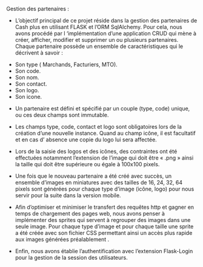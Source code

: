 Gestion des partenaires : 
 
- L’objectif principal de ce projet réside dans la gestion des partenaires de Cash plus en utilisant FLASK et l’ORM SqlAlchemy. Pour cela, nous avons procédé par l ‘implémentation d’une application CRUD qui mène à  créer, afficher, modifier et supprimer un ou plusieurs partenaires. Chaque partenaire possède un ensemble de caractéristiques qui le décrivent à savoir :

*  Son type ( Marchands, Facturiers, MTO).
*  Son code.
*  Son nom.
*  Son contact.
*  Son logo.
*  Son icone. 

- Un partenaire est défini et spécifié par un couple (type, code) unique, ou ces deux champs sont immutable.

- Les champs type, code, contact et logo sont obligatoires lors de la création d’une nouvelle instance. Quand au champ icône, il  est facultatif et en cas d’ absence une copie du logo lui sera affectée.

- Lors de la saisie des logos et des icônes, des contraintes ont été effectuées notamment l’extension de l’image qui doit être « .png » ainsi la taille qui doit être supérieure ou égale à 100x100 pixels.

- Une fois que le nouveau partenaire a été créé avec succès, un ensemble d’images en miniatures avec des tailles de 16, 24, 32, 64 pixels  sont générées pour chaque type d’image (icône, logo) pour nous servir pour la suite dans la version mobile.

- Afin d’optimiser et minimiser le transfert des requêtes http et gagner en temps de chargement des pages web, nous avons penser à implémenter des sprites qui servent à regrouper des images dans une seule image. Pour chaque type d’image et pour chaque taille une sprite a été créée avec son fichier CSS  permettant ainsi un  accès plus rapide aux images générées préalablement .

- Enfin, nous avons établie l’authentification avec l’extension Flask-Login pour la gestion de la session des utilisateurs.







